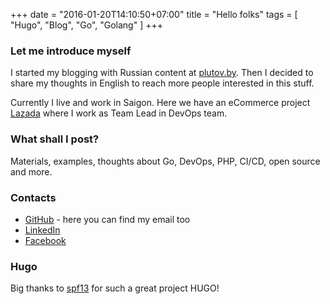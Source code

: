 +++
date = "2016-01-20T14:10:50+07:00"
title = "Hello folks"
tags = [ "Hugo", "Blog", "Go", "Golang" ]
+++
### Let me introduce myself
I started my blogging with Russian content at [plutov.by](http://plutov.by "plutov.by"). Then I decided to share my thoughts in English to reach more people interested in this stuff.
<!--more-->
Currently I live and work in Saigon. Here we have an eCommerce project [Lazada](https://lazada.com "lazada.com") where I work as Team Lead in DevOps team.

### What shall I post?
Materials, examples, thoughts about Go, DevOps, PHP, CI/CD, open source and more.

### Contacts

* [GitHub](http://github.com/plutov "GitHub") - here you can find my email too
* [LinkedIn](https://www.linkedin.com/in/pltvs "LinkedIn")
* [Facebook](https://www.facebook.com/aplutov "Facebook")

### Hugo

Big thanks to [spf13](https://github.com/spf13 "spf13") for such a great project HUGO!
